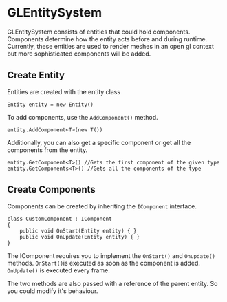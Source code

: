 # GLEntitySystem
GLEntitySystem consists of entities that could hold components. Components determine how the entity acts before and during runtime.
Currently, these entities are used to render meshes in an open gl context but more sophisticated components will be added.
## Create Entity
Entities are created with the entity class 
```
Entity entity = new Entity()
```
To add components, use the ```AddComponent()``` method.
```
entity.AddComponent<T>(new T())
```

Additionally, you can also get a specific component or get all the components from the entity.
```
entity.GetComponent<T>() //Gets the first component of the given type
entity.GetComponents<T>() //Gets all the components of the type
```

## Create Components
Components can be created by inheriting the	```IComponent``` interface.
```
class CustomComponent : IComponent
{
	public void OnStart(Entity entity) { }
	public void OnUpdate(Entity entity) { }
}
```
The IComponent requires you to implement the ```OnStart()``` and ```Onupdate()``` methods. 
```OnStart()```is executed as soon as the component is added.
```OnUpdate()``` is executed every frame.

The two methods are also passed with a reference of the parent entity. So you could modify it's behaviour.
